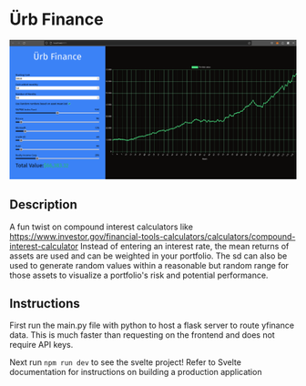 # Ürb Finance
![A screenshot of the project](image.png)
## Description
A fun twist on compound interest calculators like https://www.investor.gov/financial-tools-calculators/calculators/compound-interest-calculator
Instead of entering an interest rate, the mean returns of assets are used and can be weighted in your portfolio. The sd can also be used to generate random
values within a reasonable but random range for those assets to visualize a portfolio's risk and potential performance.

## Instructions
First run the main.py file with python to host a flask server to route yfinance data. This is much faster than requesting on the frontend and does not require API keys.

Next run `npm run dev` to see the svelte project!
Refer to Svelte documentation for instructions on building a production application
